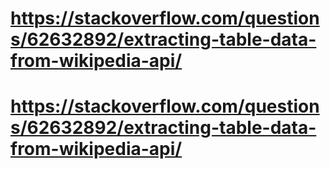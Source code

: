 # https://stackoverflow.com/questions/62632892/extracting-table-data-from-wikipedia-api/
# https://stackoverflow.com/questions/62632892/extracting-table-data-from-wikipedia-api/
